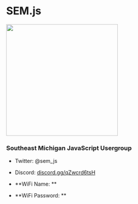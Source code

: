 # SEM.js

<img src="../assets/SEMJS.png" width="300" />

### Southeast Michigan JavaScript Usergroup

-   Twitter: @sem_js
-   Discord: [discord.gg/qZwcrd6tsH](https://discord.gg/qZwcrd6tsH)

-   **WiFi Name: ** <a href="wifi.html" id="wifiNameValue"></a>
-   **WiFi Password: ** <a href="wifi.html" id="wifiPasswordValue"></a>
